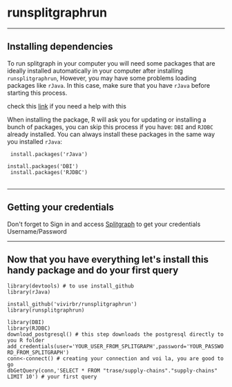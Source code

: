 # runsplitgraphrun
____
## Installing dependencies

To run splitgraph in your computer you will need some packages that are ideally installed automatically in your computer after installing `runsplitgraphrun`, 
However, you may have some problems loading packages like `rJava`. In this case, make sure that you have `rJava` before starting this process. 

check this [link](https://cimentadaj.github.io/blog/2018-05-25-installing-rjava-on-windows-10/installing-rjava-on-windows-10/) if you need a help with this

When installing the package, R will ask you for updating or installing a bunch of packages, you can skip this process if you have: `DBI` and `RJDBC` already installed.
You can always install these packages in the same way you installed `rJava`:

<code> install.packages('rJava') </code> <br>
<code> install.packages('DBI') </code> <br>
<code> install.packages('RJDBC') </code> <br>

___
## Getting your credentials

Don't forget to Sign in and access [Splitgraph](https://www.splitgraph.com/connect) to get your credentials Username/Password

___
## Now that you have everything let's install this handy package and do your first query

`library(devtools) # to use install_github`  <br>
`library(rJava)` <br>

`install_github('vivirbr/runsplitgraphrun')` <br>
`library(runsplitgraphrun)` <br>

`library(DBI)` <br>
`library(RJDBC)` <br>
`download_postgresql() # this step downloads the postgresql directly to you R folder` <br>
`add_credentials(user='YOUR_USER_FROM_SPLITGRAPH',password='YOUR_PASSWORD_FROM_SPLITGRAPH')` <br>
`conn<-connect() # creating your connection and voi la, you are good to go` <br>
`dbGetQuery(conn,'SELECT * FROM "trase/supply-chains"."supply-chains" LIMIT 10') # your first query` <br>
